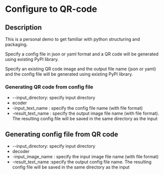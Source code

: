 # Configure to QR-code 

## Description

This is a personal demo to get familiar with  python structuring and packaging. 

Specify a config file in json or yaml format and a QR code will be generated using existing  PyPI library. 

Specify an existing QR code image and the output file name (json or yaml) and the config file will be generated using existing PyPI library.


### Generating QR code from config file

* --input_directory: specify input directory 
* ecoder 
* -input_text_name : 
specify the config file name (with file format)
* -result_text_name : specify the output image file name (with file format). The resulting config file will be saved in the same directory as the input


## Generating config file from QR code

* --input_directory: specify input directory 
* decoder 
* -input_image_name : specify the input image file name (with file format)
* -result_text_name :specify the output config file name. The resulting config file will be saved in the same directory as the input

